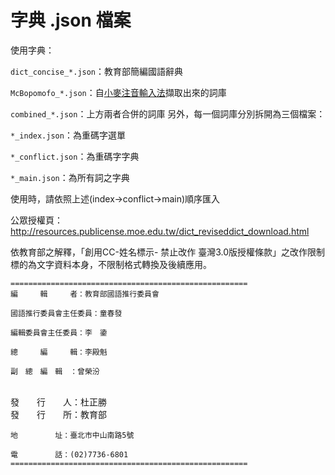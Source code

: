# 字典 .json 檔案

使用字典：

`dict_concise_*.json`：教育部簡編國語辭典

`McBopomofo_*.json`：自[小麥注音輸入法](https://github.com/openvanilla/McBopomofo)擷取出來的詞庫

`combined_*.json`：上方兩者合併的詞庫
另外，每一個詞庫分別拆開為三個檔案：

`*_index.json`：為重碼字選單

`*_conflict.json`：為重碼字字典

`*_main.json`：為所有詞之字典

使用時，請依照上述(index->conflict->main)順序匯入


公眾授權頁：http://resources.publicense.moe.edu.tw/dict_reviseddict_download.html

依教育部之解釋，「創用CC-姓名標示- 禁止改作 臺灣3.0版授權條款」之改作限制標的為文字資料本身，不限制格式轉換及後續應用。

	=====================================================
	編　　　輯　　　者：教育部國語推行委員會
	
	國語推行委員會主任委員：童春發
	
	編輯委員會主任委員：李　鍌
	
	總　　　編　　　輯：李殿魁
	
	副　總　編　輯　：曾榮汾


​	
​	發　　行　　人：杜正勝
​	
	發　　行　　所：教育部
	
	地　　　　　址：臺北市中山南路5號
	
	電　　　　　話：(02)7736-6801
	=====================================================
